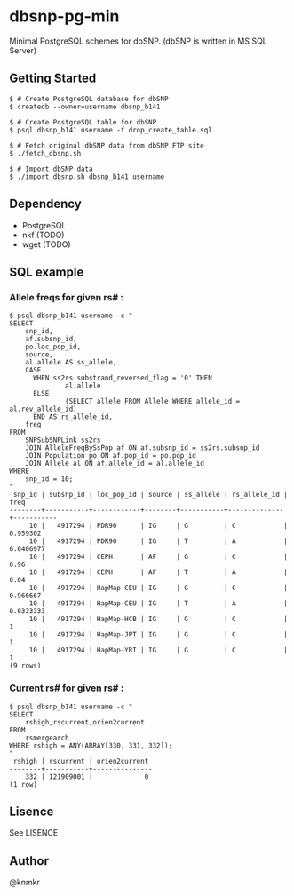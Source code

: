 # dbsnp-pg-min

Minimal PostgreSQL schemes for dbSNP. (dbSNP is written in MS SQL Server)


## Getting Started

    $ # Create PostgreSQL database for dbSNP
    $ createdb --owner=username dbsnp_b141

    $ # Create PostgreSQL table for dbSNP
    $ psql dbsnp_b141 username -f drop_create_table.sql

    $ # Fetch original dbSNP data from dbSNP FTP site
    $ ./fetch_dbsnp.sh

    $ # Import dbSNP data
    $ ./import_dbsnp.sh dbsnp_b141 username


## Dependency

- PostgreSQL
- nkf (TODO)
- wget (TODO)


## SQL example

### Allele freqs for given rs\# :

    $ psql dbsnp_b141 username -c "
    SELECT
        snp_id,
        af.subsnp_id,
        po.loc_pop_id,
        source,
        al.allele AS ss_allele,
        CASE
          WHEN ss2rs.substrand_reversed_flag = '0' THEN
                  al.allele
          ELSE
                  (SELECT allele FROM Allele WHERE allele_id = al.rev_allele_id)
          END AS rs_allele_id,
        freq
    FROM
        SNPSubSNPLink ss2rs
        JOIN AlleleFreqBySsPop af ON af.subsnp_id = ss2rs.subsnp_id
        JOIN Population po ON af.pop_id = po.pop_id
        JOIN Allele al ON af.allele_id = al.allele_id
    WHERE
        snp_id = 10;
    "
     snp_id | subsnp_id | loc_pop_id | source | ss_allele | rs_allele_id |   freq
    --------+-----------+------------+--------+-----------+--------------+-----------
         10 |   4917294 | PDR90      | IG     | G         | C            |  0.959302
         10 |   4917294 | PDR90      | IG     | T         | A            | 0.0406977
         10 |   4917294 | CEPH       | AF     | G         | C            |      0.96
         10 |   4917294 | CEPH       | AF     | T         | A            |      0.04
         10 |   4917294 | HapMap-CEU | IG     | G         | C            |  0.966667
         10 |   4917294 | HapMap-CEU | IG     | T         | A            | 0.0333333
         10 |   4917294 | HapMap-HCB | IG     | G         | C            |         1
         10 |   4917294 | HapMap-JPT | IG     | G         | C            |         1
         10 |   4917294 | HapMap-YRI | IG     | G         | C            |         1
    (9 rows)

### Current rs\# for given rs\# :

    $ psql dbsnp_b141 username -c "
    SELECT
        rshigh,rscurrent,orien2current
    FROM
        rsmergearch
    WHERE rshigh = ANY(ARRAY[330, 331, 332]);
    "
     rshigh | rscurrent | orien2current
    --------+-----------+---------------
        332 | 121909001 |             0
    (1 row)


## Lisence

See LISENCE


## Author

@knmkr
